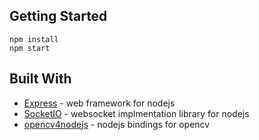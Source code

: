 ## Getting Started

```
npm install
npm start
```
## Built With

* [Express](https://expressjs.com/) - web framework for nodejs
* [SocketIO](https://socket.io/) - websocket implmentation library for nodejs
* [opencv4nodejs](https://github.com/justadudewhohacks/opencv4nodejs) - nodejs bindings for opencv
